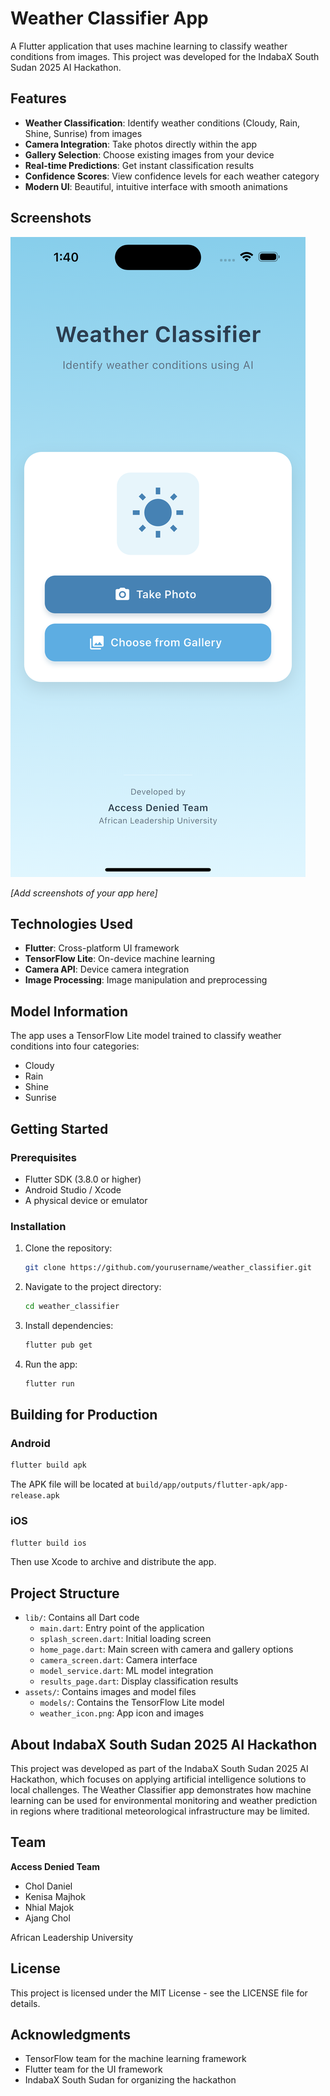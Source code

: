# Weather Classifier App

A Flutter application that uses machine learning to classify weather conditions from images. This project was developed for the IndabaX South Sudan 2025 AI Hackathon.

## Features

- **Weather Classification**: Identify weather conditions (Cloudy, Rain, Shine, Sunrise) from images
- **Camera Integration**: Take photos directly within the app
- **Gallery Selection**: Choose existing images from your device
- **Real-time Predictions**: Get instant classification results
- **Confidence Scores**: View confidence levels for each weather category
- **Modern UI**: Beautiful, intuitive interface with smooth animations

## Screenshots
![Alt text](simulator_screenshot_992DDD61-C337-4C44-8206-ED9E8D2456CB.png)

*[Add screenshots of your app here]*

## Technologies Used

- **Flutter**: Cross-platform UI framework
- **TensorFlow Lite**: On-device machine learning
- **Camera API**: Device camera integration
- **Image Processing**: Image manipulation and preprocessing

## Model Information

The app uses a TensorFlow Lite model trained to classify weather conditions into four categories:
- Cloudy
- Rain
- Shine
- Sunrise

## Getting Started

### Prerequisites

- Flutter SDK (3.8.0 or higher)
- Android Studio / Xcode
- A physical device or emulator

### Installation

1. Clone the repository:
   ```bash
   git clone https://github.com/yourusername/weather_classifier.git
   ```

2. Navigate to the project directory:
   ```bash
   cd weather_classifier
   ```

3. Install dependencies:
   ```bash
   flutter pub get
   ```

4. Run the app:
   ```bash
   flutter run
   ```

## Building for Production

### Android

```bash
flutter build apk
```

The APK file will be located at `build/app/outputs/flutter-apk/app-release.apk`

### iOS

```bash
flutter build ios
```

Then use Xcode to archive and distribute the app.

## Project Structure

- `lib/`: Contains all Dart code
  - `main.dart`: Entry point of the application
  - `splash_screen.dart`: Initial loading screen
  - `home_page.dart`: Main screen with camera and gallery options
  - `camera_screen.dart`: Camera interface
  - `model_service.dart`: ML model integration
  - `results_page.dart`: Display classification results
- `assets/`: Contains images and model files
  - `models/`: Contains the TensorFlow Lite model
  - `weather_icon.png`: App icon and images

## About IndabaX South Sudan 2025 AI Hackathon

This project was developed as part of the IndabaX South Sudan 2025 AI Hackathon, which focuses on applying artificial intelligence solutions to local challenges. The Weather Classifier app demonstrates how machine learning can be used for environmental monitoring and weather prediction in regions where traditional meteorological infrastructure may be limited.

## Team

**Access Denied Team**   
- Chol Daniel 
- Kenisa Majhok
- Nhial Majok
- Ajang Chol
  
African Leadership University

## License

This project is licensed under the MIT License - see the LICENSE file for details.

## Acknowledgments

- TensorFlow team for the machine learning framework
- Flutter team for the UI framework
- IndabaX South Sudan for organizing the hackathon
